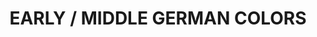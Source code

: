 ---
title: "EARLY / MIDDLE GERMAN COLORS"
price: "TBA"
desc: "Opis nije dostupan"
img_path: "/assets/img/A.MIG-7100.jpg"
brand: AMMO
available: true
cat: "acrylics"
subcat: "ACRYLIC PAINT SETS"
subsubcat: "SS"
---
